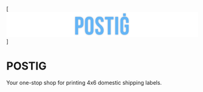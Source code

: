 [![postig logo](./title.png)]
# POSTIG
Your one-stop shop for printing 4x6 domestic shipping labels.
